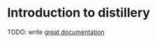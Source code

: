 # Introduction to distillery

TODO: write [great documentation](http://jacobian.org/writing/great-documentation/what-to-write/)
